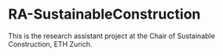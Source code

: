 # RA-SustainableConstruction
This is the research assistant project at the Chair of Sustainable Construction, ETH Zurich.

